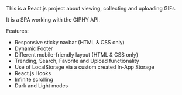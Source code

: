 This is a React.js project about viewing, collecting and uploading GIFs.

It is a SPA working with the GIPHY API.

Features:
 - Responsive sticky navbar (HTML & CSS only)
 - Dynamic Footer
 - Different mobile-friendly layout (HTML & CSS only)
 - Trending, Search, Favorite and Upload functionality
 - Use of LocalStorage via a custom created In-App Storage
 - React.js Hooks
 - Infinite scrolling
 - Dark and Light modes